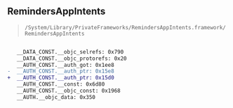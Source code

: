 ## RemindersAppIntents

> `/System/Library/PrivateFrameworks/RemindersAppIntents.framework/RemindersAppIntents`

```diff

   __DATA_CONST.__objc_selrefs: 0x790
   __DATA_CONST.__objc_protorefs: 0x20
   __AUTH_CONST.__auth_got: 0x1ee8
-  __AUTH_CONST.__auth_ptr: 0x15e8
+  __AUTH_CONST.__auth_ptr: 0x15d0
   __AUTH_CONST.__const: 0x6d80
   __AUTH_CONST.__objc_const: 0x1968
   __AUTH.__objc_data: 0x350

```

